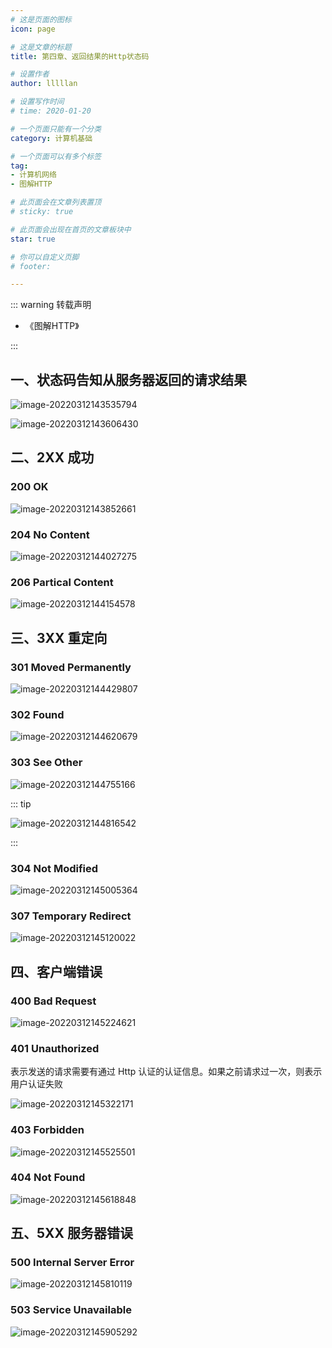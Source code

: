 ```yaml
---
# 这是页面的图标
icon: page

# 这是文章的标题
title: 第四章、返回结果的Http状态码

# 设置作者
author: lllllan

# 设置写作时间
# time: 2020-01-20

# 一个页面只能有一个分类
category: 计算机基础

# 一个页面可以有多个标签
tag:
- 计算机网络
- 图解HTTP

# 此页面会在文章列表置顶
# sticky: true

# 此页面会出现在首页的文章板块中
star: true

# 你可以自定义页脚
# footer: 

---
```




::: warning 转载声明

- 《图解HTTP》 

:::



## 一、状态码告知从服务器返回的请求结果

![image-20220312143535794](README.assets/image-20220312143535794.png)

![image-20220312143606430](README.assets/image-20220312143606430.png)



## 二、2XX 成功



### 200 OK

![image-20220312143852661](README.assets/image-20220312143852661.png)



### 204 No Content

![image-20220312144027275](README.assets/image-20220312144027275.png)



### 206 Partical Content

![image-20220312144154578](README.assets/image-20220312144154578.png)



## 三、3XX 重定向



### 301 Moved Permanently

![image-20220312144429807](README.assets/image-20220312144429807.png)



### 302 Found

![image-20220312144620679](README.assets/image-20220312144620679.png)



### 303 See Other

![image-20220312144755166](README.assets/image-20220312144755166.png)



::: tip

![image-20220312144816542](README.assets/image-20220312144816542.png)

:::



### 304 Not Modified

![image-20220312145005364](README.assets/image-20220312145005364.png)



### 307 Temporary Redirect

![image-20220312145120022](README.assets/image-20220312145120022.png)



## 四、客户端错误



### 400 Bad Request

![image-20220312145224621](README.assets/image-20220312145224621.png)



### 401 Unauthorized

表示发送的请求需要有通过 Http 认证的认证信息。如果之前请求过一次，则表示用户认证失败

![image-20220312145322171](README.assets/image-20220312145322171.png)



### 403 Forbidden

![image-20220312145525501](README.assets/image-20220312145525501.png)



### 404 Not Found

![image-20220312145618848](README.assets/image-20220312145618848.png)



## 五、5XX 服务器错误



### 500 Internal Server Error

![image-20220312145810119](README.assets/image-20220312145810119.png)



### 503 Service Unavailable

![image-20220312145905292](README.assets/image-20220312145905292.png)


